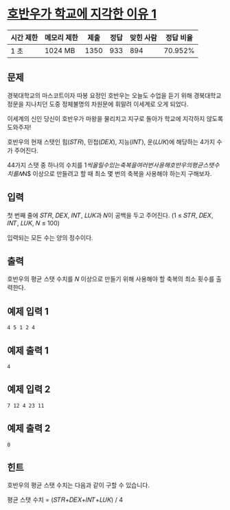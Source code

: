 # [호반우가 학교에 지각한 이유 1](https://www.acmicpc.net/problem/30468)

| 시간 제한 | 메모리 제한 | 제출 | 정답 | 맞힌 사람 | 정답 비율 |
| --- | --- | --- | --- | --- | --- |
| 1 초 | 1024 MB | 1350 | 933 | 894 | 70.952% |

## 문제

경북대학교의 마스코트이자 따봉 요정인 호반우는 오늘도 수업을 듣기 위해 경북대학교 정문을 지나치던 도중 정체불명의 차원문에 휘말려 이세계로 오게 되었다.

이세계의 신인 당신이 호반우가 마왕을 물리치고 지구로 돌아가 학교에 지각하지 않도록 도와주자!

호반우의 현재 스탯인 힘(𝑆𝑇𝑅), 민첩(𝐷𝐸𝑋), 지능(𝐼𝑁𝑇), 운(𝐿𝑈𝐾)에 해당하는 4가지 수가 주어진다.

4$4$가지 스탯 중 하나의 수치를 1$씩 올릴 수 있는 축복을 여러 번 사용해 호반우의 평균 스탯 수치를 𝑁$N$ 이상으로 만들려고 할 때 최소 몇 번의 축복을 사용해야 하는지 구해보자.

## 입력

첫 번째 줄에 𝑆𝑇𝑅, 𝐷𝐸𝑋, 𝐼𝑁𝑇, 𝐿𝑈𝐾과 𝑁이 공백을 두고 주어진다. (1 ≤ 𝑆𝑇𝑅, 𝐷𝐸𝑋, 𝐼𝑁𝑇, 𝐿𝑈𝐾, 𝑁 ≤ 100)

입력되는 모든 수는 양의 정수이다.

## 출력

호반우의 평균 스탯 수치를 𝑁 이상으로 만들기 위해 사용해야 할 축복의 최소 횟수를 출력한다.

## 예제 입력 1

```
4 5 1 2 4

```

## 예제 출력 1

```
4

```

## 예제 입력 2

```
7 12 4 23 11

```

## 예제 출력 2

```
0

```

## 힌트

호반우의 평균 스탯 수치는 다음과 같이 구할 수 있습니다.

평균 스탯 수치 = (𝑆𝑇𝑅+𝐷𝐸𝑋+𝐼𝑁𝑇+𝐿𝑈𝐾) / 4
